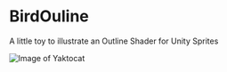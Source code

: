 # BirdOuline
A little toy to illustrate an Outline Shader for Unity Sprites

![Image of Yaktocat](http://charlesboury.fr/lowrezjam/BirdOutline.gif)
